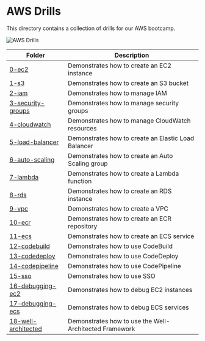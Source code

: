 # AWS Drills

This directory contains a collection of drills for our AWS bootcamp.

![AWS Drills](https://user-images.githubusercontent.com/19922556/219307871-9ab50ad4-a79b-4de5-9ca2-40ded4d226c6.jpg)

| Folder | Description |
| --- | --- |
| [0-ec2](0-ec2/README.md) | Demonstrates how to create an EC2 instance |
| [1-s3](1-s3/README.md) | Demonstrates how to create an S3 bucket |
| [2-iam](2-iam/README.md) | Demonstrates how to manage IAM |
| [3-security-groups](3-security-groups/README.md) | Demonstrates how to manage security groups |
| [4-cloudwatch](4-cloudwatch/README.md) | Demonstrates how to manage CloudWatch resources |
| [5-load-balancer](5-load-balancer/README.md) | Demonstrates how to create an Elastic Load Balancer |
| [6-auto-scaling](6-auto-scaling/README.md) | Demonstrates how to create an Auto Scaling group |
| [7-lambda](7-lambda/README.md) | Demonstrates how to create a Lambda function |
| [8-rds](8-rds/README.md) | Demonstrates how to create an RDS instance |
| [9-vpc](9-vpc/README.md) | Demonstrates how to create a VPC |
| [10-ecr](10-ecr/README.md) | Demonstrates how to create an ECR repository |
| [11-ecs](11-ecs/README.md) | Demonstrates how to create an ECS service |
| [12-codebuild](12-codebuild/README.md) | Demonstrates how to use CodeBuild |
| [13-codedeploy](13-codedeploy/README.md) | Demonstrates how to use CodeDeploy |
| [14-codepipeline](14-codepipeline/codepipeline.md) | Demonstrates how to use CodePipeline |
| [15-sso](15-sso/sso.md) | Demonstrates how to use SSO |
| [16-debugging-ec2](16-debugging-ec2/README.md) | Demonstrates how to debug EC2 instances |
| [17-debugging-ecs](17-debugging-ecs/README.md) | Demonstrates how to debug ECS services |
| [18-well-architected](18-well-architected/README.md) | Demonstrates how to use the Well-Architected Framework |

